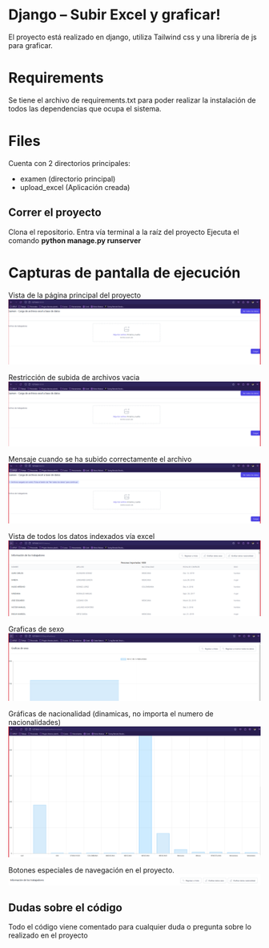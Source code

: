 # Django – Subir Excel y graficar!

El proyecto está realizado en django, utiliza Tailwind css y una librería de js para graficar.

# Requirements

Se tiene el archivo de requirements.txt para poder realizar la instalación de todos las dependencias que ocupa el sistema.

# Files

Cuenta con 2 directorios principales:
 - examen (directorio principal)
 - upload_excel (Aplicación creada)

## Correr el proyecto

Clona el repositorio.
Entra vía terminal a la raíz del proyecto
Ejecuta el comando **python manage.py runserver**

# Capturas de pantalla de ejecución

Vista de la página principal del proyecto
![Captura1](capturas/Index.png)

Restricción de subida de archivos vacia
![Captura2](capturas/Restricciones.png)

Mensaje cuando se ha subido correctamente el archivo
![Captura3](capturas/Subida_exitosa.png)

Vista de todos los datos indexados vía excel
![Captura4](capturas/Todosdatos.png)

Graficas de sexo
![Captura5](capturas/sexo.png)

Gráficas de nacionalidad (dinamicas, no importa el numero de nacionalidades)
![Captura6](capturas/nacionalidad.png)

Botones especiales de navegación en el proyecto.
![Captura7](capturas/Navegacion.png)

## Dudas sobre el código

Todo el código viene comentado para cualquier duda o pregunta sobre lo realizado en el proyecto